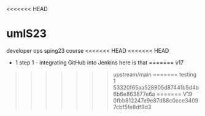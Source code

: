 <<<<<<< HEAD
# umlS23
developer ops sping23 course
<<<<<<< HEAD
<<<<<<< HEAD
- 1 step 1 - integrating GitHub into Jenkins
here is that
=======
v17
>>>>>>> upstream/main
=======
testing 1
>>>>>>> 53320f65aa528905d87441b5d4b6b6e863877e6a
=======
V19
>>>>>>> 0fbb812247e9e87d88c0cce34097cbf5fe8df9d3
